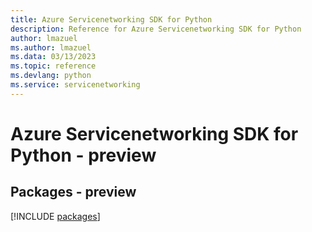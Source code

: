 ```yaml
---
title: Azure Servicenetworking SDK for Python
description: Reference for Azure Servicenetworking SDK for Python
author: lmazuel
ms.author: lmazuel
ms.data: 03/13/2023
ms.topic: reference
ms.devlang: python
ms.service: servicenetworking
---
```

# Azure Servicenetworking SDK for Python - preview
## Packages - preview
[!INCLUDE [packages](servicenetworking-index.md)]